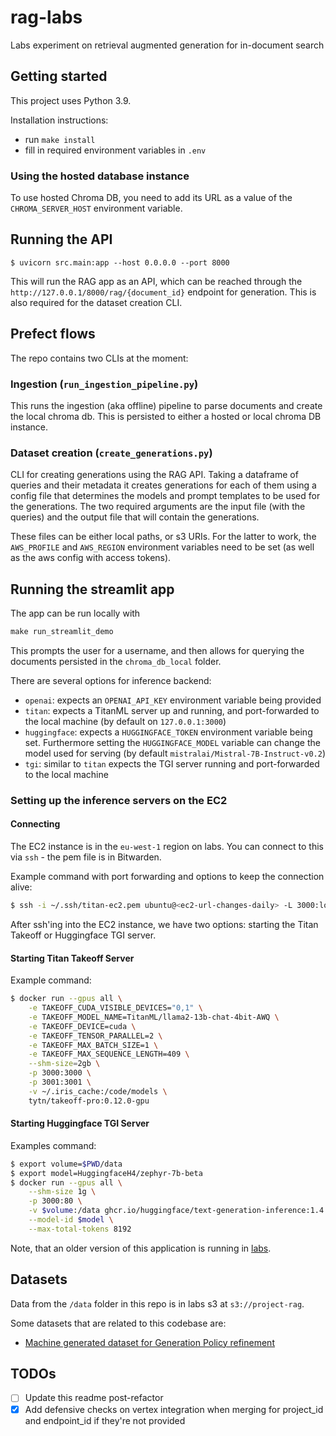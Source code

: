 # rag-labs

Labs experiment on retrieval augmented generation for in-document search

## Getting started

This project uses Python 3.9.

Installation instructions:

* run `make install`
* fill in required environment variables in `.env`

### Using the hosted database instance

To use hosted Chroma DB, you need to add its URL as a value of the `CHROMA_SERVER_HOST` environment variable.

## Running the API

```
$ uvicorn src.main:app --host 0.0.0.0 --port 8000
```

This will run the RAG app as an API, which can be reached through the `http://127.0.0.1/8000/rag/{document_id}` endpoint for generation. This is also required for the dataset creation CLI.


## Prefect flows

The repo contains two CLIs at the moment:

### Ingestion (`run_ingestion_pipeline.py`)

This runs the ingestion (aka offline) pipeline to parse documents and create the local chroma db. This is persisted to either a hosted or local chroma DB instance.

### Dataset creation (`create_generations.py`)

CLI for creating generations using the RAG API. Taking a dataframe of queries and their metadata it creates generations for each of them using a config file that determines the models and prompt templates to be used for the generations. 
The two required arguments are the input file (with the queries) and the output file that will contain the generations.

These files can be either local paths, or s3 URIs. For the latter to work, the `AWS_PROFILE` and `AWS_REGION` environment variables need to be set (as well as the aws config with access tokens).

## Running the streamlit app

The app can be run locally with

```python
make run_streamlit_demo
```

This prompts the user for a username, and then allows for querying the documents persisted in the `chroma_db_local` folder. 

There are several options for inference backend:

* `openai`: expects an `OPENAI_API_KEY` environment variable being provided
* `titan`: expects a TitanML server up and running, and port-forwarded to the local machine (by default on `127.0.0.1:3000`)
* `huggingface`: expects a `HUGGINGFACE_TOKEN` environment variable being set. Furthermore setting the `HUGGINGFACE_MODEL` variable can change the model used for serving (by default `mistralai/Mistral-7B-Instruct-v0.2`)
* `tgi`: similar to `titan` expects the TGI server running and port-forwarded to the local machine

### Setting up the inference servers on the EC2

#### Connecting

The EC2 instance is in the `eu-west-1` region on labs. You can connect to this via `ssh` - the pem file is in Bitwarden.

Example command with port forwarding and options to keep the connection alive:

``` bash
$ ssh -i ~/.ssh/titan-ec2.pem ubuntu@<ec2-url-changes-daily> -L 3000:localhost:3000 -o ServerAliveInterval=60 -o ServerAliveCountMax=3
```

After ssh'ing into the EC2 instance, we have two options: starting the Titan Takeoff or Huggingface TGI server.

#### Starting Titan Takeoff Server

Example command:
```bash
$ docker run --gpus all \
    -e TAKEOFF_CUDA_VISIBLE_DEVICES="0,1" \
    -e TAKEOFF_MODEL_NAME=TitanML/llama2-13b-chat-4bit-AWQ \
    -e TAKEOFF_DEVICE=cuda \
    -e TAKEOFF_TENSOR_PARALLEL=2 \
    -e TAKEOFF_MAX_BATCH_SIZE=1 \
    -e TAKEOFF_MAX_SEQUENCE_LENGTH=409 \
    --shm-size=2gb \
    -p 3000:3000 \
    -p 3001:3001 \
    -v ~/.iris_cache:/code/models \
    tytn/takeoff-pro:0.12.0-gpu
```

#### Starting Huggingface TGI Server

Examples command:
```bash
$ export volume=$PWD/data
$ export model=HuggingfaceH4/zephyr-7b-beta
$ docker run --gpus all \
    --shm-size 1g \
    -p 3000:80 \
    -v $volume:/data ghcr.io/huggingface/text-generation-inference:1.4 \
    --model-id $model \
    --max-total-tokens 8192
```

Note, that an older version of this application is running in [labs](https://qapilot.labs.climatepolicyradar.org/).


## Datasets

Data from the `/data` folder in this repo is in labs s3 at `s3://project-rag`.

Some datasets that are related to this codebase are:

- [Machine generated dataset for Generation Policy refinement](https://huggingface.co/datasets/ClimatePolicyRadar/rag-machine-generated-dataset-mvp)


## TODOs
- [ ] Update this readme post-refactor 
- [x] Add defensive checks on vertex integration when merging for project_id and endpoint_id if they're not provided 